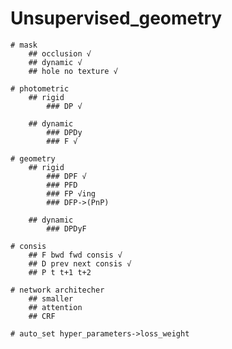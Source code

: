 # Unsupervised_geometry
    # mask 
        ## occlusion √
        ## dynamic √
        ## hole no texture √

    # photometric
        ## rigid
            ### DP √

        ## dynamic
            ### DPDy
            ### F √
    
    # geometry
        ## rigid
            ### DPF √
            ### PFD
            ### FP √ing
            ### DFP->(PnP)

        ## dynamic
            ### DPDyF
    
    # consis
        ## F bwd fwd consis √
        ## D prev next consis √
        ## P t t+1 t+2

    # network architecher
        ## smaller
        ## attention
        ## CRF

    # auto_set hyper_parameters->loss_weight